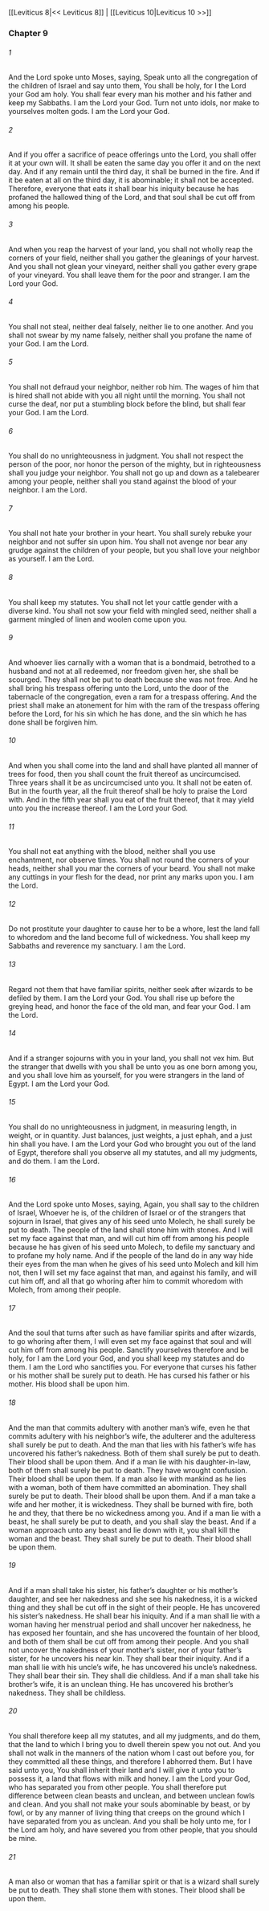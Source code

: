 [[Leviticus 8|<< Leviticus 8]]  |  [[Leviticus 10|Leviticus 10 >>]]

### Chapter 9
###### 1
And the Lord spoke unto Moses, saying, Speak unto all the congregation of the children of Israel and say unto them, You shall be holy, for I the Lord your God am holy. You shall fear every man his mother and his father and keep my Sabbaths. I am the Lord your God. Turn not unto idols, nor make to yourselves molten gods. I am the Lord your God.

###### 2
And if you offer a sacrifice of peace offerings unto the Lord, you shall offer it at your own will. It shall be eaten the same day you offer it and on the next day. And if any remain until the third day, it shall be burned in the fire. And if it be eaten at all on the third day, it is abominable; it shall not be accepted. Therefore, everyone that eats it shall bear his iniquity because he has profaned the hallowed thing of the Lord, and that soul shall be cut off from among his people.

###### 3
And when you reap the harvest of your land, you shall not wholly reap the corners of your field, neither shall you gather the gleanings of your harvest. And you shall not glean your vineyard, neither shall you gather every grape of your vineyard. You shall leave them for the poor and stranger. I am the Lord your God.

###### 4
You shall not steal, neither deal falsely, neither lie to one another. And you shall not swear by my name falsely, neither shall you profane the name of your God. I am the Lord.

###### 5
You shall not defraud your neighbor, neither rob him. The wages of him that is hired shall not abide with you all night until the morning. You shall not curse the deaf, nor put a stumbling block before the blind, but shall fear your God. I am the Lord.

###### 6
You shall do no unrighteousness in judgment. You shall not respect the person of the poor, nor honor the person of the mighty, but in righteousness shall you judge your neighbor. You shall not go up and down as a talebearer among your people, neither shall you stand against the blood of your neighbor. I am the Lord.

###### 7
You shall not hate your brother in your heart. You shall surely rebuke your neighbor and not suffer sin upon him. You shall not avenge nor bear any grudge against the children of your people, but you shall love your neighbor as yourself. I am the Lord.

###### 8
You shall keep my statutes. You shall not let your cattle gender with a diverse kind. You shall not sow your field with mingled seed, neither shall a garment mingled of linen and woolen come upon you.

###### 9
And whoever lies carnally with a woman that is a bondmaid, betrothed to a husband and not at all redeemed, nor freedom given her, she shall be scourged. They shall not be put to death because she was not free. And he shall bring his trespass offering unto the Lord, unto the door of the tabernacle of the congregation, even a ram for a trespass offering. And the priest shall make an atonement for him with the ram of the trespass offering before the Lord, for his sin which he has done, and the sin which he has done shall be forgiven him.

###### 10
And when you shall come into the land and shall have planted all manner of trees for food, then you shall count the fruit thereof as uncircumcised. Three years shall it be as uncircumcised unto you. It shall not be eaten of. But in the fourth year, all the fruit thereof shall be holy to praise the Lord with. And in the fifth year shall you eat of the fruit thereof, that it may yield unto you the increase thereof. I am the Lord your God.

###### 11
You shall not eat anything with the blood, neither shall you use enchantment, nor observe times. You shall not round the corners of your heads, neither shall you mar the corners of your beard. You shall not make any cuttings in your flesh for the dead, nor print any marks upon you. I am the Lord.

###### 12
Do not prostitute your daughter to cause her to be a whore, lest the land fall to whoredom and the land become full of wickedness. You shall keep my Sabbaths and reverence my sanctuary. I am the Lord.

###### 13
Regard not them that have familiar spirits, neither seek after wizards to be defiled by them. I am the Lord your God. You shall rise up before the greying head, and honor the face of the old man, and fear your God. I am the Lord.

###### 14
And if a stranger sojourns with you in your land, you shall not vex him. But the stranger that dwells with you shall be unto you as one born among you, and you shall love him as yourself, for you were strangers in the land of Egypt. I am the Lord your God.

###### 15
You shall do no unrighteousness in judgment, in measuring length, in weight, or in quantity. Just balances, just weights, a just ephah, and a just hin shall you have. I am the Lord your God who brought you out of the land of Egypt, therefore shall you observe all my statutes, and all my judgments, and do them. I am the Lord.

###### 16
And the Lord spoke unto Moses, saying, Again, you shall say to the children of Israel, Whoever he is, of the children of Israel or of the strangers that sojourn in Israel, that gives any of his seed unto Molech, he shall surely be put to death. The people of the land shall stone him with stones. And I will set my face against that man, and will cut him off from among his people because he has given of his seed unto Molech, to defile my sanctuary and to profane my holy name. And if the people of the land do in any way hide their eyes from the man when he gives of his seed unto Molech and kill him not, then I will set my face against that man, and against his family, and will cut him off, and all that go whoring after him to commit whoredom with Molech, from among their people.

###### 17
And the soul that turns after such as have familiar spirits and after wizards, to go whoring after them, I will even set my face against that soul and will cut him off from among his people. Sanctify yourselves therefore and be holy, for I am the Lord your God, and you shall keep my statutes and do them. I am the Lord who sanctifies you. For everyone that curses his father or his mother shall be surely put to death. He has cursed his father or his mother. His blood shall be upon him.

###### 18
And the man that commits adultery with another man’s wife, even he that commits adultery with his neighbor’s wife, the adulterer and the adulteress shall surely be put to death. And the man that lies with his father’s wife has uncovered his father’s nakedness. Both of them shall surely be put to death. Their blood shall be upon them. And if a man lie with his daughter-in-law, both of them shall surely be put to death. They have wrought confusion. Their blood shall be upon them. If a man also lie with mankind as he lies with a woman, both of them have committed an abomination. They shall surely be put to death. Their blood shall be upon them. And if a man take a wife and her mother, it is wickedness. They shall be burned with fire, both he and they, that there be no wickedness among you. And if a man lie with a beast, he shall surely be put to death, and you shall slay the beast. And if a woman approach unto any beast and lie down with it, you shall kill the woman and the beast. They shall surely be put to death. Their blood shall be upon them.

###### 19
And if a man shall take his sister, his father’s daughter or his mother’s daughter, and see her nakedness and she see his nakedness, it is a wicked thing and they shall be cut off in the sight of their people. He has uncovered his sister’s nakedness. He shall bear his iniquity. And if a man shall lie with a woman having her menstrual period and shall uncover her nakedness, he has exposed her fountain, and she has uncovered the fountain of her blood, and both of them shall be cut off from among their people. And you shall not uncover the nakedness of your mother’s sister, nor of your father’s sister, for he uncovers his near kin. They shall bear their iniquity. And if a man shall lie with his uncle’s wife, he has uncovered his uncle’s nakedness. They shall bear their sin. They shall die childless. And if a man shall take his brother’s wife, it is an unclean thing. He has uncovered his brother’s nakedness. They shall be childless.

###### 20
You shall therefore keep all my statutes, and all my judgments, and do them, that the land to which I bring you to dwell therein spew you not out. And you shall not walk in the manners of the nation whom I cast out before you, for they committed all these things, and therefore I abhorred them. But I have said unto you, You shall inherit their land and I will give it unto you to possess it, a land that flows with milk and honey. I am the Lord your God, who has separated you from other people. You shall therefore put difference between clean beasts and unclean, and between unclean fowls and clean. And you shall not make your souls abominable by beast, or by fowl, or by any manner of living thing that creeps on the ground which I have separated from you as unclean. And you shall be holy unto me, for I the Lord am holy, and have severed you from other people, that you should be mine.

###### 21
A man also or woman that has a familiar spirit or that is a wizard shall surely be put to death. They shall stone them with stones. Their blood shall be upon them.
